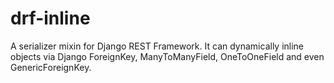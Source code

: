# drf-inline
A serializer mixin for Django REST Framework. It can dynamically inline objects via Django ForeignKey, ManyToManyField, OneToOneField and even GenericForeignKey.
